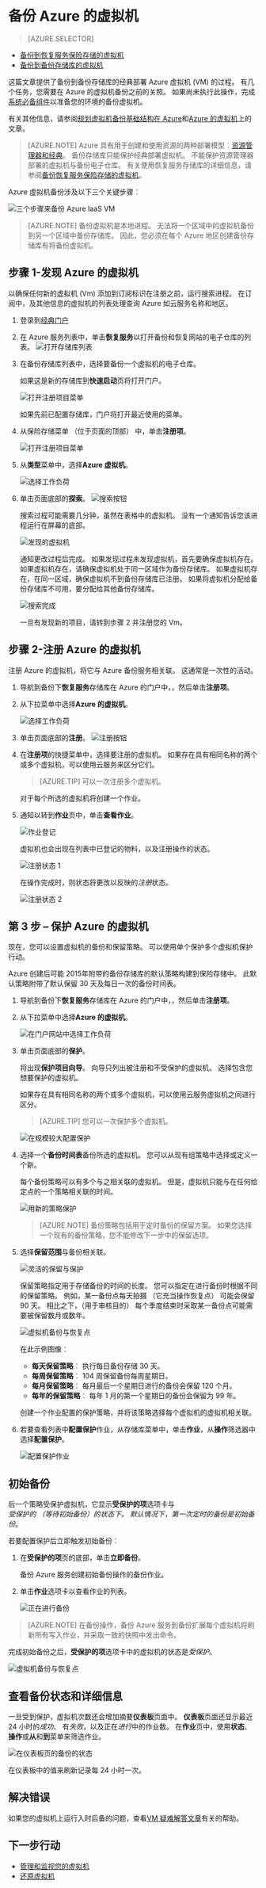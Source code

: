<properties
    pageTitle="Azure 虚拟机备份 |Microsoft Azure"
    description="发现、 注册和备份虚拟机使用 Azure 虚拟机备份这些过程。"
    services="backup"
    documentationCenter=""
    authors="markgalioto"
    manager="jwhit"
    editor=""
    keywords="虚拟机备份;备份虚拟机;备份和灾难恢复;虚拟机备份"/>

<tags
    ms.service="backup"
    ms.workload="storage-backup-recovery"
    ms.tgt_pltfrm="na"
    ms.devlang="na"
    ms.topic="article"
    ms.date="09/28/2016"
    ms.author="trinadhk; jimpark; markgal;"/>


# <a name="back-up-azure-virtual-machines"></a>备份 Azure 的虚拟机

> [AZURE.SELECTOR]
- [备份到恢复服务保险存储的虚拟机](backup-azure-arm-vms.md)
- [备份到备份存储库的虚拟机](backup-azure-vms.md)

这篇文章提供了备份到备份存储库的经典部署 Azure 虚拟机 (VM) 的过程。 有几个任务，您需要在 Azure 的虚拟机备份之前的关照。 如果尚未执行此操作，完成[系统必备组件](backup-azure-vms-prepare.md)以准备您的环境的备份虚拟机。

有关其他信息，请参阅[规划虚拟机备份基础结构在 Azure](backup-azure-vms-introduction.md)和[Azure 的虚拟机](https://azure.microsoft.com/documentation/services/virtual-machines/)上的文章。

>[AZURE.NOTE] Azure 具有用于创建和使用资源的两种部署模型︰[资源管理器和经典](../resource-manager-deployment-model.md)。 备份存储库只能保护经典部署虚拟机。 不能保护资源管理器部署的虚拟机与备份电子仓库。 有关使用恢复服务存储库的详细信息，请参阅[备份恢复服务保险存储的虚拟机](backup-azure-arm-vms.md)。

Azure 虚拟机备份涉及以下三个关键步骤︰

![三个步骤来备份 Azure IaaS VM](./media/backup-azure-vms/3-steps-for-backup.png)

>[AZURE.NOTE] 备份虚拟机是本地进程。 无法将一个区域中的虚拟机备份到另一个区域中备份存储库。 因此，您必须在每个 Azure 地区创建备份存储库有将备份虚拟机。

## <a name="step-1---discover-azure-virtual-machines"></a>步骤 1-发现 Azure 的虚拟机
以确保任何新的虚拟机 (Vm) 添加到订阅标识在注册之前，运行搜索进程。 在订阅中，及其他信息的虚拟机的列表处理查询 Azure 如云服务名称和地区。

1. 登录到[经典门户](http://manage.windowsazure.com/)

2. 在 Azure 服务列表中，单击**恢复服务**以打开备份和恢复网站的电子仓库的列表。
    ![打开存储库列表](./media/backup-azure-vms/choose-vault-list.png)

3. 在备份存储库列表中，选择要备份一个虚拟机的电子仓库。

    如果这是新的存储库到**快速启动**页将打开门户。

    ![打开注册项目菜单](./media/backup-azure-vms/vault-quick-start.png)

    如果先前已配置存储库，门户将打开最近使用的菜单。

4. 从保险存储菜单 （位于页面的顶部） 中，单击**注册项**。

    ![打开注册项目菜单](./media/backup-azure-vms/vault-menu.png)

5. 从**类型**菜单中，选择**Azure 虚拟机**。

    ![选择工作负荷](./media/backup-azure-vms/discovery-select-workload.png)

6. 单击页面底部的**探索**。
    ![搜索按钮](./media/backup-azure-vms/discover-button-only.png)

    搜索过程可能需要几分钟，虽然在表格中的虚拟机。 没有一个通知告诉您该进程运行在屏幕的底部。

    ![发现的虚拟机](./media/backup-azure-vms/discovering-vms.png)

    通知更改过程后完成。 如果发现过程未发现虚拟机，首先要确保虚拟机存在。 如果虚拟机存在，请确保虚拟机处于同一区域作为备份存储库。 如果虚拟机存在，在同一区域，确保虚拟机不到备份存储库已注册。 如果将虚拟机分配给备份存储库不可用，要分配给其他备份存储库。

    ![搜索完成](./media/backup-azure-vms/discovery-complete.png)

    一旦有发现新的项目，请转到步骤 2 并注册您的 Vm。

##  <a name="step-2---register-azure-virtual-machines"></a>步骤 2-注册 Azure 的虚拟机
注册 Azure 的虚拟机，将它与 Azure 备份服务相关联。 这通常是一次性的活动。

1. 导航到备份下**恢复服务**存储库在 Azure 的门户中，，然后单击**注册项**。

2. 从下拉菜单中选择**Azure 的虚拟机**。

    ![选择工作负荷](./media/backup-azure-vms/discovery-select-workload.png)

3. 单击页面底部的**注册**。
    ![注册按钮](./media/backup-azure-vms/register-button-only.png)

4. 在**注册项**的快捷菜单中，选择要注册的虚拟机。 如果存在具有相同名称的两个或多个虚拟机，可以使用云服务来区分它们。

    >[AZURE.TIP] 可以一次注册多个虚拟机。

    对于每个所选的虚拟机将创建一个作业。

5. 通知以转到**作业**页中，单击**查看作业**。

    ![作业登记](./media/backup-azure-vms/register-create-job.png)

    虚拟机也会出现在列表中已登记的物料，以及注册操作的状态。

    ![注册状态 1](./media/backup-azure-vms/register-status01.png)

    在操作完成时，则状态将更改以反映的*注册*状态。

    ![注册状态 2](./media/backup-azure-vms/register-status02.png)

## <a name="step-3---protect-azure-virtual-machines"></a>第 3 步 – 保护 Azure 的虚拟机
现在，您可以设置虚拟机的备份和保留策略。 可以使用单个保护多个虚拟机保护行动。

Azure 创建后可能 2015年附带的备份存储库的默认策略构建到保险存储中。 此默认策略附带了默认保留 30 天及每日一次的备份时间表。

1. 导航到备份下**恢复服务**存储库在 Azure 的门户中，，然后单击**注册项**。
2. 从下拉菜单中选择**Azure 的虚拟机**。

    ![在门户网站中选择工作负荷](./media/backup-azure-vms/select-workload.png)

3. 单击页面底部的**保护**。

    将出现**保护项目向导**。 向导只列出被注册和不受保护的虚拟机。 选择包含您想要保护的虚拟机。

    如果存在具有相同名称的两个或多个虚拟机，可以使用云服务虚拟机之间进行区分。

    >[AZURE.TIP] 您可以一次保护多个虚拟机。

    ![在规模较大配置保护](./media/backup-azure-vms/protect-at-scale.png)

4. 选择一个**备份时间表**备份所选的虚拟机。 您可以从现有组策略中选择或定义一个新。

    每个备份策略可以有多个与之相关联的虚拟机。 但是，虚拟机只能与在任何给定点的一个策略相关联的时间。

    ![用新的策略保护](./media/backup-azure-vms/policy-schedule.png)

    >[AZURE.NOTE] 备份策略包括用于定时备份的保留方案。 如果您选择一个现有的备份策略，您不能修改下一步中的保留选项。

5. 选择**保留范围**与备份相关联。

    ![灵活的保留与保护](./media/backup-azure-vms/policy-retention.png)

    保留策略指定用于存储备份的时间的长度。 您可以指定在进行备份时根据不同的保留策略。 例如，某一备份点每天拍摄 （它充当操作恢复点） 可能会保留 90 天。 相比之下，（用于审核目的） 每个季度结束时采取某一备份点可能需要被保留数月或数年。

    ![虚拟机备份与恢复点](./media/backup-azure-vms/long-term-retention.png)

    在此示例图像︰

    - **每天保留策略**︰ 执行每日备份存储 30 天。
    - **每周保留策略**︰ 104 周保留备份每周星期日。
    - **每月保留策略**︰ 每月最后一个星期日进行的备份会保留 120 个月。
    - **每年的保留策略**︰ 每年 1 月的第一个星期日的备份会保留为 99 年。

    创建一个作业配置的保护策略，并将该策略选择每个虚拟机的虚拟机相关联。

6. 若要查看列表中**配置保护**作业，从存储库菜单中，单击**作业**，从**操作**筛选器中选择**配置保护**。

    ![配置保护作业](./media/backup-azure-vms/protect-configureprotection.png)

## <a name="initial-backup"></a>初始备份
后一个策略受保护虚拟机，它显示**受保护的项**选项卡与*受保护的 （等待初始备份）*的状态下。 默认情况下，第一次定时的备份是*初始备份*。

若要配置保护后立即触发初始备份︰

1. 在**受保护的项**页的底部，单击**立即备份**。

    备份 Azure 服务创建初始备份操作的备份作业。

2. 单击**作业**选项卡以查看作业的列表。

    ![正在进行备份](./media/backup-azure-vms/protect-inprogress.png)

>[AZURE.NOTE] 在备份操作，备份 Azure 服务到备份扩展每个虚拟机将刷新所有写入作业，并采取一致的快照中发出命令。

完成初始备份之后，**受保护的项**选项卡中的虚拟机的状态是*受保护*。

![虚拟机备份与恢复点](./media/backup-azure-vms/protect-backedupvm.png)

## <a name="viewing-backup-status-and-details"></a>查看备份状态和详细信息
一旦受到保护，虚拟机次数还会增加摘要**仪表板**页面中。 **仪表板**页面还显示最近 24 小时的*成功*、 有*失败*，以及正在*进行*中的作业数。 在**作业**页中，使用**状态**、**操作**或**从**和**到**菜单来筛选作业。

![在仪表板页的备份的状态](./media/backup-azure-vms/dashboard-protectedvms.png)

在仪表板中的值来刷新记录每 24 小时一次。

## <a name="troubleshooting-errors"></a>解决错误
如果您的虚拟机上运行入时后备的问题，查看[VM 疑难解答文章](backup-azure-vms-troubleshoot.md)有关的帮助。

## <a name="next-steps"></a>下一步行动

- [管理和监视您的虚拟机](backup-azure-manage-vms.md)
- [还原虚拟机](backup-azure-restore-vms.md)
